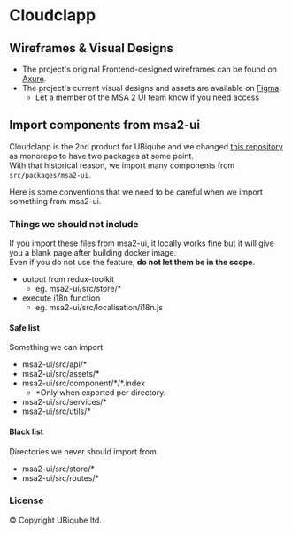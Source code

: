# Cloudclapp

## Wireframes & Visual Designs

- The project's original Frontend-designed wireframes can be found on [Axure](https://chvrbf.axshare.com/#id=lhvnvv).
- The project's current visual designs and assets are available on [Figma](https://www.figma.com/file/sMosNFnc2fCG7rrxp5Y2pQ/Ubiqube).
  - Let a member of the MSA 2 UI team know if you need access

## Import components from msa2-ui

Cloudclapp is the 2nd product for UBiqube and we changed [this repository](https://github.com/ubiqube/msa2-ui) as monorepo to have two packages at some point.  
With that historical reason, we import many components from `src/packages/msa2-ui`.  

Here is some conventions that we need to be careful when we import something from msa2-ui.

### Things we should not include
If you import these files from msa2-ui, it locally works fine but it will give you a blank page after building docker image.  
Even if you do not use the feature, **do not let them be in the scope**.
- output from redux-toolkit  
  - eg. msa2-ui/src/store/*
- execute i18n function
  - eg. msa2-ui/src/localisation/i18n.js

#### Safe list
Something we can import
- msa2-ui/src/api/*
- msa2-ui/src/assets/*
- msa2-ui/src/component/\*/*.index
  - *Only when exported per directory.
- msa2-ui/src/services/*
- msa2-ui/src/utils/*

#### Black list
Directories we never should import from
- msa2-ui/src/store/*
- msa2-ui/src/routes/*

### License

© Copyright UBiqube ltd.
